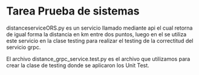 # Tarea Prueba de sistemas 
distanceserviceORS.py es un servicio llamado mediante api el cual retorna de igual forma la distancia en km entre dos puntos, luego en el se utiliza este servicio en la clase testing para realizar el testing de la correctitud del servicio grpc.

El archivo distance_grpc_service.test.py es el archivo que utilizamos para crear la clase de testing donde se aplicaron los Unit Test.
 
